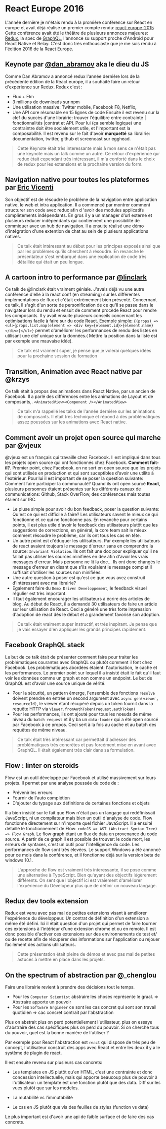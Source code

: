 # React Europe 2016


L'année dernière je m'étais rendu à la promière conférence sur React en europe et avait déjà réalisé un premier compte rendu: [react-europe-2015](https://gist.github.com/pierr/639b994534924c75f7e6)
Cette conférence avait été le théâtre de plusieurs annonces majeures: [Redux](), la spec de [GraphQL](), l'annonce su support proche d'Android pour React Native et Relay.
C'est donc très enthousiaste que je me suis rendu à l'édition 2016 de la React Europe.


## Keynote par [@dan_abramov](https://twitter.com/dan_abramov) aka le dieu du JS

Comme Dan Abramov a annoncé redux l'année dernière lors de la précédente édition de la React europe, il a souhaité faire un retour d'expérience sur Redux.
Redux c'est :
 - Flux + Elm
 - 3 millions de downloads sur npm
 - Une utilisation massive: Twitter mobile, Facebook F8, Netflix, 
 - Une API core résumable en 15 lignes de code
 Ensuite il est revenu sur la clef du succès d'une librairie: trouver l'équilibre entre contrainte | fonctionnalités |contrat et API. Pour lui (ça semble logique) une contraintre doit être socialement utile, et l'important est la composabilité.
Il est revenu sur le fait d'avoir **marquetté** sa librairie: documentation, twitter, github et screencast sur egghead.

> Cette Keynote était très interessante mais à mon sens ce n'était pas une keynote mais un talk comme un autre.
> Ce retour d'expérience qur redux était cependant très intéressant, il m'a conforté dans le choix de redux pour les extensions et la prochaine version du form.

## Navigation native pour toutes les plateformes par [Eric Vicenti](https://twitter.com/ericvicenti)

Son objectif est de résoudre le problème de la navigation entre application native, le web et intra application.
Il a commencé par montrer comment structurer son code avec redux afin d 'avoir des modules applicatifs complètements indépendants.
En gros il y a un manager d'url externe et plusieurs reducer indépendants qui contiennent une possibilité de commiquer avec un hub de navigation.
Il a ensuite réalisé une démo d'intégration d'une extention de chat au sein de plusieurs applications natives.
> Ce talk était intéressant au début pour les principes exposés ainsi que par les problèmes qu'ils cherchent à résoudre.
> En revanche le présentateur s'est embarqué dans une explication de code très détaillée qui était un peu longue.

## A cartoon intro to performance par [@linclark](https://mobile.twitter.com/linclark)

Ce talk de @linclark était vraiment géniale. J'avais déjà vu une autre conférence d'elle à la react conf (en streaming) sur les différentes implémentations de flux et c'était extrèmement bien présenté.
Concernant ce talk, il s'agit d'un sorte de personification de ce qu'il se passe dans le navigateur lors du rendu et ensuit  de comment procède React pour rendre les composants. 
Il y avait ensuite plusieurs conseils concernant les optimisations facile à faire sur du code React.
Exemple simple: `{(props) => <ul>{props.list.map(element => <div key={element.id}>{element.name}</div>}</ul>}` permet d'améliorer les performances de rendu des listes en utilisant une clef unique sur la données.( Mettre la position dans la liste est par exemple une mauvaise idée).
> Ce talk est vraiment super, je pense que je volerai quelques idées pour la prochaine session du formation

## Transition, Animation avec React native par @krzys

Ce talk était à propos des animations dans React Native, par un ancien de Facebook. Il a parlé des différences entre les animations de Layout et de composants,. `<AnimatedView><Component /></AnimatedView>`
> Ce talk m'a rappellé les talks de l'année dernière sur les animations de composants. Il était très technique et répond à des problématiques assez poussées sur les animations avec React native.

## Comment avoir un projet open source qui marche par @vjeux

@vjeux est un français qui travaille chez Facebook. Il est impliqué dans tous les projets open source qui ont fonctionnés chez Facebook. **Comment fait-il?**.
Premier point, chez Facebook, on ne sort en open source que les projets qui sont utilisés en production et qui sont suceptibles d'avoir une utilité à l'extérieur.
Pour lui il est important de se poser la question suivante: Comment faire participer la communauté?
Quand ils ont open sourcé **React**, plusieurs personnes étaient présentes sur les différents canaux de communications: Github, Stack OverFlow, des conférences mais toutes étaient  sur IRC.
- Le pluse simple pour avoir du bon feedback, poser la question suivante:  Qu'est ce qui est difficile à faire? Les utilisateurs savent le mieux ce qui fonctionne et ce qui ne fonctionne pas. En revanche pour certains points, il est plus utile d'avoir le feedback des utilisateurs plutôt que les suggestions de corrections, en général, la core team sait le mieux comment résoudre le problème, car ils ont tous les cas en tête.
- Un autre point est d'éduquer les utilisateurs. Par exemple les utilisateurs de react avaient toujours le message d'erreur sans en comprendre la source: `Invariant Violation`. Ils ont fait une doc pour expliquer qu'il ne fallait pas utiliser les sources minifiées en dev afin d'avoir les vrais messages d'erreur. Mais personne ne lit la doc... Ils ont donc changés le message d'erreur en disant que s'ils voulaient le message complet il suffisait d'utiliser les sources non minifiées.
- Une autre question à poser est qu'est ce que vous avez construit d'intéressant avec ma librairie? 
- Egalement faire du `Demo Driven Developpement`, le feedback visuel régulier est très important.
- Il faut également encourager les utilisateurs à écrire des articles de blog. Au début de React, il a demandé  30 utilisateurs de faire un article sur leur utilisation de React. Ceci a généré une très forte impression d'adoption de react dès le début et a grandement favorisé son adoption.

> Ce talk était vraiment super instructif, et très inspirant. Je pense que je vais essayer d'en appliquer les grands principes rapidement.

## Facebook GraphQL stack

Le but de ce talk était de présenter comment faire pour traiter les problématiques courantes avec GraphQL ou plutôt comment il font chez Facebook.
Les problématiques abordées étaient: l'autorisation, le cache et les performances.
Le premier point sur lequel il a insisté était le fait qu'il faut voir les données comme un graph et non comme un endpoint.
Le but de GraphQL est d'avoir une source unique de vérité.

- Pour la sécurité, un pattern émerge, l'ensemble des fonctions `resolve` doivent prendre en entrée un second argument avec `async gen(viewer, resourceId)`, le viewer étant récupéré depuis un token fournit dans la requête HTTP via `Viewer.fromAuthToken(request.authToken)`
- Pour les performances, ils ont ajouté pour tous les noeuds de même niveau du `batch request` et il y ba un `data-loader` qui a été open sourcé par Facebook à ce propos. Ceci sert à la fois au cache et au batch des requêtes de même niveau.

> Ce talk était très intéressant car permettait d'adresser des problématiques très concrètes et pas forcément mise en avant avec GraphQL. Il était également très clair dans sa formulation.


## Flow : linter on steroids

Flow est un outil développé par Facebook et utilisé massivement sur leurs projets. Il permet par une analyse poussée du code de : 
- Prévenir les erreurs
- Fournir de l'auto complétion
- D'ajouter du typage aux définitions de certaines fonctions et objets

Il a bien insisté sur le fait que Flow n'était pas un langage qui redéfinissait JavaScript, ni un compilateur mais bien un outil d'analyse de code. Flow fonctionne directement sur n'importe quel fichier JavaScript. 
Il a ensuité détaillé le fonctionnement de Flow: `codeJS => AST (Abstract Syntax Tree) => Flow Graph`.
Le flow graph étant un flux de data en provenance du code source. A partir de ce graph il est possible de trouver: le code mort, les erreurs de syntaxes, c'est un outil pour l'intelligence du code.
Les performances de flow sont très élevées.
Le support Windows a été annoncé pour ce mois dans la conférence, et il fonctionne déjà sur la version beta de windows 10.1.

> L'approche de flow est vraiment très interessante, il se pose comme une alternative à TypeScript. Bien qu'ayant des objectifs légèrement différents. On sent que l'objectif ici est vraiement d'améliorer l'expérience du Dévelopeur plus que de définir un nouveau langage.

## Redux dev tools extension

Redux est venu avec pas mal de petites extensions visant à améliorer l'expérience du développeur. Un contrat de définition d'un extension a même été défini. 
Ici il était question d'un projet qui permet de faire tourner ces extensions à l'intérieur d'une extension chrome et ou en remote.
Il est donc possible d'activer ces extensions sur des environnements de test et/ ou de recette afin de récupérer des informations sur l'application ou rejouer facilement des actions utilisateurs.

> Cette présentation était pleine de démos et avec pas mal de petites astuces à mettre en place dans les projets.

## On the spectrum of abstraction par @_chenglou

Faire une librairie revient à prendre des décisions tout le temps.
- Pour les `Computer Scientist` abstraire les choses représente le graal. => Abstraire apporte un pouvoir
- Pour les `Software Engineer` ce sont les cas concret qui sont son travail quotidien => cac concret contrait par l'abstraction

Plus on abstrait plus on perd potentiellement l'utilisateur,  plus on essaye d'abstraire des cas spécifiques plus on perd du pouvoir.
Si on cherche tous du pouvoir, quel est la bonne manière de l'utiliser ?

Par exemple pour React l'abstraction est `react` qui dispose de très peu de concept, l'utilisateur construit des apps avec React et entre les deux il y a le système de plugin de react.

Il est ensuite revenu sur plusieurs cas concrets:
- Les templates en JS plutôt qu'en HTML, c'est une contrainte et donc concession intellectuelle, mais qui apporte beaucoup plus de pouvoir à l'utilisateur: un template est une fonction plutôt que des data. Diff sur les vues plutôt que sur les modeles.

- La mutabilité vs l'immutabilité
- Le css en JS plutôt que via des feuilles de styles (function vs data)

Le plus important est d'avoir une api de faible surface et de faire des cas concrets.
